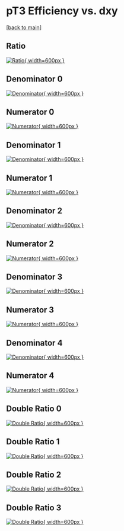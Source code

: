 # pT3 Efficiency vs. dxy

[[back to main](./)]



## Ratio

[![Ratio](../mtv/var/pT3_loweta_13_1_eff_dxy.png){ width=600px }](../mtv/var/pT3_loweta_13_1_eff_dxy.pdf)

## Denominator 0

[![Denominator](../mtv/den/pT3_loweta_13_1_eff_dxy_den0.png){ width=600px }](../mtv/den/pT3_loweta_13_1_eff_dxy_den0.pdf)

## Numerator 0

[![Numerator](../mtv/num/pT3_loweta_13_1_eff_dxy_num0.png){ width=600px }](../mtv/num/pT3_loweta_13_1_eff_dxy_num0.pdf)

## Denominator 1

[![Denominator](../mtv/den/pT3_loweta_13_1_eff_dxy_den1.png){ width=600px }](../mtv/den/pT3_loweta_13_1_eff_dxy_den1.pdf)

## Numerator 1

[![Numerator](../mtv/num/pT3_loweta_13_1_eff_dxy_num1.png){ width=600px }](../mtv/num/pT3_loweta_13_1_eff_dxy_num1.pdf)

## Denominator 2

[![Denominator](../mtv/den/pT3_loweta_13_1_eff_dxy_den2.png){ width=600px }](../mtv/den/pT3_loweta_13_1_eff_dxy_den2.pdf)

## Numerator 2

[![Numerator](../mtv/num/pT3_loweta_13_1_eff_dxy_num2.png){ width=600px }](../mtv/num/pT3_loweta_13_1_eff_dxy_num2.pdf)

## Denominator 3

[![Denominator](../mtv/den/pT3_loweta_13_1_eff_dxy_den3.png){ width=600px }](../mtv/den/pT3_loweta_13_1_eff_dxy_den3.pdf)

## Numerator 3

[![Numerator](../mtv/num/pT3_loweta_13_1_eff_dxy_num3.png){ width=600px }](../mtv/num/pT3_loweta_13_1_eff_dxy_num3.pdf)

## Denominator 4

[![Denominator](../mtv/den/pT3_loweta_13_1_eff_dxy_den4.png){ width=600px }](../mtv/den/pT3_loweta_13_1_eff_dxy_den4.pdf)

## Numerator 4

[![Numerator](../mtv/num/pT3_loweta_13_1_eff_dxy_num4.png){ width=600px }](../mtv/num/pT3_loweta_13_1_eff_dxy_num4.pdf)

## Double Ratio 0

[![Double Ratio](../mtv/ratio/pT3_loweta_13_1_eff_dxy_ratio0.png){ width=600px }](../mtv/ratio/pT3_loweta_13_1_eff_dxy_ratio0.pdf)

## Double Ratio 1

[![Double Ratio](../mtv/ratio/pT3_loweta_13_1_eff_dxy_ratio1.png){ width=600px }](../mtv/ratio/pT3_loweta_13_1_eff_dxy_ratio1.pdf)

## Double Ratio 2

[![Double Ratio](../mtv/ratio/pT3_loweta_13_1_eff_dxy_ratio2.png){ width=600px }](../mtv/ratio/pT3_loweta_13_1_eff_dxy_ratio2.pdf)

## Double Ratio 3

[![Double Ratio](../mtv/ratio/pT3_loweta_13_1_eff_dxy_ratio3.png){ width=600px }](../mtv/ratio/pT3_loweta_13_1_eff_dxy_ratio3.pdf)

